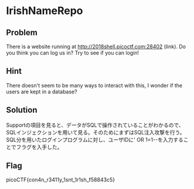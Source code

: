 # IrishNameRepo

Problem
-----------
There is a website running at http://2018shell.picoctf.com:28402 (link). Do you think you can log us in? Try to see if you can login!

Hint
-----------
There doesn't seem to be many ways to interact with this, I wonder if the users are kept in a database?

Solution
-----------
Supportの項目を見ると、データがSQLで操作されていることがわかるので、SQLインジェクションを用いて見る。そのためにまずはSQL注入攻撃を行う。SQL分を用いたログインプログラムに対し、ユーザIDに' OR 1=1--を入力することでフラグを入手した。

Flag
-------------
picoCTF{con4n\_r3411y\_1snt\_1r1sh\_f58843c5}